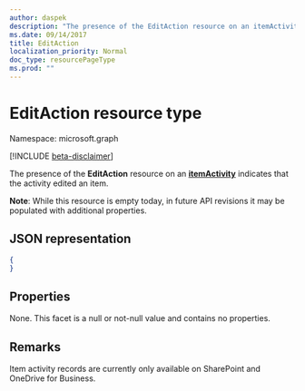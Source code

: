 ```yaml
---
author: daspek
description: "The presence of the EditAction resource on an itemActivity indicates that the activity edited an item."
ms.date: 09/14/2017
title: EditAction
localization_priority: Normal
doc_type: resourcePageType
ms.prod: ""
---
```

# EditAction resource type

Namespace: microsoft.graph

[!INCLUDE [beta-disclaimer](../../includes/beta-disclaimer.md)]

The presence of the **EditAction** resource on an [**itemActivity**][activity] indicates that the activity edited an item.

**Note**: While this resource is empty today, in future API revisions it may be populated with additional properties.

[activity]: itemactivity.md

## JSON representation

<!-- {
  "blockType": "resource",
  "optionalProperties": [ ],
  "@type": "microsoft.graph.editAction"
}-->

```json
{
}
```

## Properties

None. This facet is a null or not-null value and contains no properties.

## Remarks

Item activity records are currently only available on SharePoint and OneDrive for Business.

<!--
{
  "type": "#page.annotation",
  "description": "The EditAction object provides information about an activity that edited an item.",
  "keywords": "activities,activity,action,edit,modify",
  "section": "documentation",
  "tocPath": "Resources/EditAction",
  "suppressions": []
}
-->


